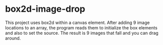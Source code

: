 box2d-image-drop
================
This project uses box2d within a canvas element. After adding 9 image locations to an array, the program reads them to initialize the box elements and also to set the source. The result is 9 images that fall and you can drag around.
